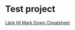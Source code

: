 # Test project
[Länk till Mark Down Cheatsheet](https://github.com/adam-p/markdown-here/wiki/Markdown-Cheatsheet)